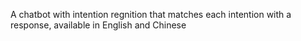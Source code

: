 A chatbot with intention regnition that matches each intention with a response, available in English and Chinese

